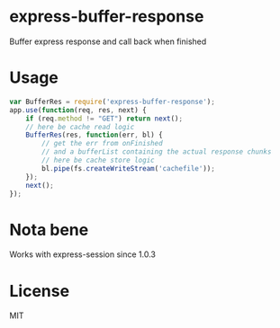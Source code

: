 express-buffer-response
=======================

Buffer express response and call back when finished

# Usage

```js
var BufferRes = require('express-buffer-response');
app.use(function(req, res, next) {
	if (req.method != "GET") return next();
	// here be cache read logic
	BufferRes(res, function(err, bl) {
		// get the err from onFinished
		// and a bufferList containing the actual response chunks
		// here be cache store logic
		bl.pipe(fs.createWriteStream('cachefile'));
	});
	next();
});
```

# Nota bene

Works with express-session since 1.0.3

# License

MIT

